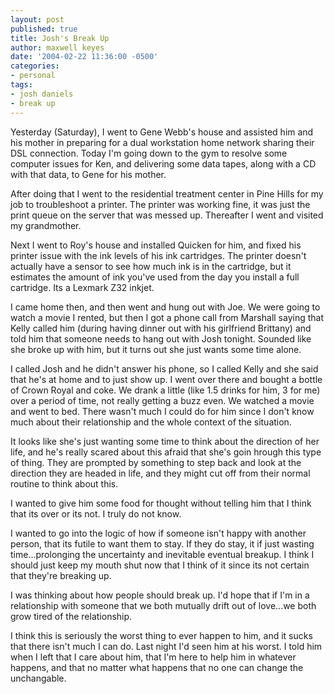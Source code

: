 ```yaml
---
layout: post
published: true
title: Josh's Break Up
author: maxwell keyes
date: '2004-02-22 11:36:00 -0500'
categories:
- personal
tags:
- josh daniels
- break up
---
```


Yesterday (Saturday), I went to Gene Webb's house and assisted him and his mother in preparing for a dual workstation
home network sharing their DSL connection. Today I'm going down to the gym to resolve some computer issues for Ken,
and delivering some data tapes, along with a CD with that data, to Gene for his mother.

After doing that I went to the residential treatment center in Pine Hills for my job to troubleshoot a printer. The
printer was working fine, it was just the print queue on the server that was messed up. Thereafter I went and visited
my grandmother.

Next I went to Roy's house and installed Quicken for him, and fixed his printer issue with the ink levels of his ink
cartridges. The printer doesn't actually have a sensor to see how much ink is in the cartridge, but it estimates the
amount of ink you've used from the day you install a full cartridge. Its a Lexmark Z32 inkjet.

I came home then, and then went and hung out with Joe. We were going to watch a movie I rented, but then I got a phone
call from Marshall saying that Kelly called him (during having dinner out with his girlfriend Brittany) and told him
that someone needs to hang out with Josh tonight. Sounded like she broke up with him, but it turns out she just wants
some time alone.

I called Josh and he didn't answer his phone, so I called Kelly and she said that he's at home and to just show up. I
went over there and bought a bottle of Crown Royal and coke. We drank a little (like 1.5 drinks for him, 3 for me) over
a period of time, not really getting a buzz even. We watched a movie and went to bed. There wasn't much I could do for
him since I don't know much about their relationship and the whole context of the situation.

It looks like she's just wanting some time to think about the direction of her life, and he's really scared about
this afraid that she's goin hrough this type of thing. They are prompted by something to step back and look at the
direction they are headed in life, and they might cut off from their normal routine to think about this.

I wanted to give him some food for thought without telling him that I think that its over or its not. I truly do not
know.

I wanted to go into the logic of how if someone isn't happy with another person, that its futile to want them to stay.
If they do stay, it if just wasting time...prolonging the uncertainty and inevitable eventual breakup. I think I
should just keep my mouth shut now that I think of it since its not certain that they're breaking up.

I was thinking about how people should break up. I'd hope that if I'm in a relationship with someone that we both
mutually drift out of love...we both grow tired of the relationship.

I think this is seriously the worst thing to ever happen to him, and it sucks that there isn't much I can do. Last
night I'd seen him at his worst. I told him when I left that I care about him, that I'm here to help him in whatever
happens, and that no matter what happens that no one can change the unchangable.
